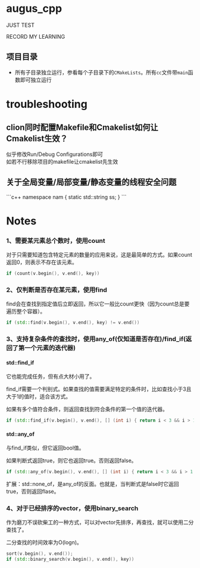 # augus_cpp

JUST TEST

RECORD MY LEARNING

## 项目目录

* 所有子目录独立运行，参看每个子目录下的`CMakeLists`。所有`cc`文件带`main`函数即可独立运行

<h1>troubleshooting</h1>

<h2>clion同时配置Makefile和Cmakelist如何让Cmakelist生效？</h2>
似乎修改Run/Debug Configurations即可<br>如若不行移除项目的makefile让cmakelist先生效<br>

<h2>关于全局变量/局部变量/静态变量的线程安全问题</h2>
```c++
namespace nam {
    static std::string ss;
}
```


# Notes


### 1、需要某元素总个数时，使用count

对于只需要知道包含特定元素的数量的应用来说，这是最简单的方式。如果count返回0，则表示不存在该元素。

```C++
if (count(v.begin(), v.end(), key))
```

### 2、仅判断是否存在某元素，使用find

find会在查找到指定值后立即返回，所以它一般比count更快（因为count总是要遍历整个容器）。

```C++
if (std::find(v.begin(), v.end(), key) != v.end())
```

### 3、支持复杂条件的查找时，使用any_of(仅知道是否存在)/find_if(返回了第一个元素的迭代器)

#### std::find_if

它也能完成任务，但有点大材小用了。

find_if需要一个判别式。如果查找的值需要满足特定的条件时，比如查找小于3且大于1的值时，适合该方式。

如果有多个值符合条件，则返回查找到符合条件的第一个值的迭代器。

```C++
if (std::find_if(v.begin(), v.end(), [] (int i) { return i < 3 && i > 1 } ) != v.end())
```

#### std::any_of

与find_if类似，但它返回bool值。

如果判断式返回true，则它也返回true。否则返回false。

```C++
if (std::any_of(v.begin(), v.end(), [] (int i) { return i < 3 && i > 1 } ))
```

扩展：std::none_of，是any_of的反面。也就是，当判断式是false时它返回true，否则返回flase。

### 4、对于已经排序的vector，使用binary_search

作为磨刀不误砍柴工的一种方式，可以对vector先排序，再查找，就可以使用二分查找了。

二分查找的时间效率为O(logn)。

```C++
sort(v.begin(), v.end());
if (std::binary_search(v.begin(), v.end(), key))
```

